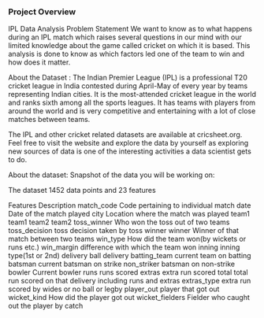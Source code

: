 ### Project Overview

 IPL Data Analysis
Problem Statement
We want to know as to what happens during an IPL match which raises several questions in our mind with our limited knowledge about the game called cricket on which it is based. This analysis is done to know as which factors led one of the team to win and how does it matter.

About the Dataset :
The Indian Premier League (IPL) is a professional T20 cricket league in India contested during April-May of every year by teams representing Indian cities. It is the most-attended cricket league in the world and ranks sixth among all the sports leagues. It has teams with players from around the world and is very competitive and entertaining with a lot of close matches between teams.

The IPL and other cricket related datasets are available at cricsheet.org. Feel free to visit the website and explore the data by yourself as exploring new sources of data is one of the interesting activities a data scientist gets to do.

About the dataset:
Snapshot of the data you will be working on:

The dataset 1452 data points and 23 features

Features	Description
match_code	Code pertaining to individual match
date	Date of the match played
city	Location where the match was played
team1	team1
team2	team2
toss_winner	Who won the toss out of two teams
toss_decision	toss decision taken by toss winner
winner	Winner of that match between two teams
win_type	How did the team won(by wickets or runs etc.)
win_margin	difference with which the team won
inning	inning type(1st or 2nd)
delivery	ball delivery
batting_team	current team on batting
batsman	current batsman on strike
non_striker	batsman on non-strike
bowler	Current bowler
runs	runs scored
extras	extra run scored
total	total run scored on that delivery including runs and extras
extras_type	extra run scored by wides or no ball or legby
player_out	player that got out
wicket_kind	How did the player got out
wicket_fielders	Fielder who caught out the player by catch


